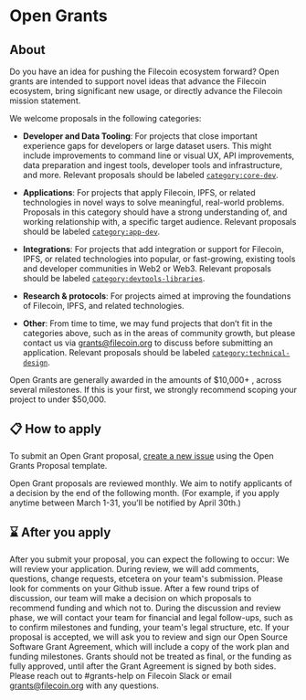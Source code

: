 # Open Grants

## About
Do you have an idea for pushing the Filecoin ecosystem forward? Open grants are intended to support novel ideas that advance the Filecoin ecosystem, bring significant new usage, or directly advance the Filecoin mission statement. 

We welcome proposals in the following categories:

- **Developer and Data Tooling**: For projects that close important experience gaps for developers or large dataset users. This might include improvements to command line or visual UX, API improvements, data preparation and ingest tools, developer tools and infrastructure, and more. Relevant proposals should be labeled [`category:core-dev`](https://github.com/filecoin-project/devgrants/labels/category%3Acore-dev).

- **Applications**: For projects that apply Filecoin, IPFS, or related technologies in novel ways to solve meaningful, real-world problems. Proposals in this category should have a strong understanding of, and working relationship with, a specific target audience. Relevant proposals should be labeled [`category:app-dev`](https://github.com/filecoin-project/devgrants/labels/category%3Aapp-dev).

- **Integrations**: For projects that add integration or support for Filecoin, IPFS, or related technologies into popular, or fast-growing, existing tools and developer communities in Web2 or Web3. Relevant proposals should be labeled [`category:devtools-libraries`](https://github.com/filecoin-project/devgrants/labels/category%3Adevtools-libraries).

- **Research & protocols**: For projects aimed at improving the foundations of Filecoin, IPFS, and related technologies.

- **Other**: From time to time, we may fund projects that don’t fit in the categories above, such as in the areas of community growth, but please contact us via grants@filecoin.org to discuss before submitting an application. Relevant proposals should be labeled [`category:technical-design`](https://github.com/filecoin-project/devgrants/labels/category%3Atechnical-design).

Open Grants are generally awarded in the amounts of $10,000+ , across several milestones. If this is your first, we strongly recommend scoping your project to under $50,000.

## 📋 How to apply
                                    
To submit an Open Grant proposal, [create a new issue](https://github.com/filecoin-project/devgrants/issues/new?assignees=&labels=&template=open-grant-application.md&title=) using the Open Grants Proposal template.
                                                                                                                        
Open Grant proposals are reviewed monthly. We aim to notify applicants of a decision by the end of the following month. (For example, if you apply anytime between March 1-31, you’ll be notified by April 30th.)                                                        

## ⌛ After you apply

After you submit your proposal, you can expect the following to occur:
We will review your application. During review, we will add comments, questions, change requests, etcetera on your team's submission. Please look for comments on your Github issue.
After a few round trips of discussion, our team will make a decision on which proposals to recommend funding and which not to.
During the discussion and review phase, we will contact your team for financial and legal follow-ups, such as to confirm milestones and funding, your team's legal structure, etc.
If your proposal is accepted, we will ask you to review and sign our Open Source Software Grant Agreement, which will include a copy of the work plan and funding milestones.
Grants should not be treated as final, or the funding as fully approved, until after the Grant Agreement is signed by both sides. 
Please reach out to #grants-help on Filecoin Slack or email grants@filecoin.org with any questions.



